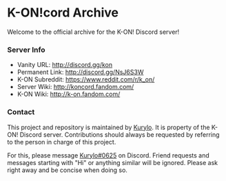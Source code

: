 
#  K-ON!cord Archive


Welcome to the official archive for the K-ON! Discord server!



### Server Info

- Vanity URL: http://discord.gg/kon
- Permanent Link: http://discord.gg/NsJ6S3W
- K-ON Subreddit: https://www.reddit.com/r/k_on/
- Server Wiki: http://koncord.fandom.com/
- K-ON Wiki: http://k-on.fandom.com/


### Contact

This project and repository is maintained by [Kurylo](https://github.com/KuryloDev). It is property of the K-ON! Discord server.
Contributions should always be requested by referring to the person in charge of this project.

For this, please message [Kurylo#0625](https://github.com/KuryloDev) on Discord. Friend requests and messages starting with "Hi" or anything similar will be ignored. Please ask right away and be concise when doing so.
